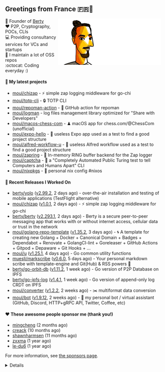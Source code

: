 ## Greetings from France 🇫🇷👋

<img align="right" src="https://raw.githubusercontent.com/moul/moul/main/contribute.gif">

:hammer: Founder of [Berty](https://github.com/berty)<br/>
:heart: P2P, Cryptography, POCs, CLIs<br/>
:computer: Providing consultancy services for VCs and startups<br/> 
:construction: I maintain a lot of OSS repos<br/>
:octocat: Coding everyday :)<br/>

#### 🌱 My latest projects


- [moul/chizap](https://github.com/moul/chizap) - ⚡️ simple zap logging middleware for go-chi 
- [moul/totp-cli](https://github.com/moul/totp-cli) - 🔒 TOTP CLI
- [moul/repoman-action](https://github.com/moul/repoman-action) - 🐙 GitHub action for repoman
- [moul/logman](https://github.com/moul/logman) - log files management library optimized for &#34;Share with Developers&#34;
- [moul/macos-chess-com](https://github.com/moul/macos-chess-com) - ♟ macOS app for chess.com/@ChessCom (unofficial)
- [moul/expo-hello](https://github.com/moul/expo-hello) - 🚧 useless Expo app used as a test to find a good project structure
- [moul/alfred-workflow-u](https://github.com/moul/alfred-workflow-u) - 🚧 useless Alfred workflow used as a test to find a good project structure
- [moul/zapring](https://github.com/moul/zapring) - 💍 In-memory RING buffer backend for the Zap logger
- [moul/captcha](https://github.com/moul/captcha) - 🦾 a &#34;Completely Automated Public Turing test to tell Computers and Humans Apart&#34; CLI
- [moul/nixpkgs](https://github.com/moul/nixpkgs) - 🧔 personal nix config #nixos

#### 🔭 Recent Releases I Worked On

- [berty/yolo](https://github.com/berty/yolo) ([v2.99.2](https://github.com/berty/yolo/releases/tag/v2.99.2), 2 days ago) - over-the-air installation and testing of mobile applications (TestFlight alternative)
- [moul/chizap](https://github.com/moul/chizap) ([v1.0.1](https://github.com/moul/chizap/releases/tag/v1.0.1), 2 days ago) - ⚡️ simple zap logging middleware for go-chi 
- [berty/berty](https://github.com/berty/berty) ([v2.293.1](https://github.com/berty/berty/releases/tag/v2.293.1), 2 days ago) - Berty is a secure peer-to-peer messaging app that works with or without internet access, cellular data or trust in the network
- [moul/golang-repo-template](https://github.com/moul/golang-repo-template) ([v1.35.2](https://github.com/moul/golang-repo-template/releases/tag/v1.35.2), 3 days ago) - 🌀 A template for creating new Golang &#43; Docker &#43; Canonical Domain &#43; Badges &#43; Dependabot &#43; Renovate &#43; GolangCI-lint &#43; Goreleaser &#43; GitHub Actions &#43; Gitpod &#43; Depaware &#43; Git Hooks &#43; ...
- [moul/u](https://github.com/moul/u) ([v1.25.1](https://github.com/moul/u/releases/tag/v1.25.1), 4 days ago) - Go common utility functions
- [muesli/markscribe](https://github.com/muesli/markscribe) ([v0.6.0](https://github.com/muesli/markscribe/releases/tag/v0.6.0), 5 days ago) - Your personal markdown scribe with template-engine and Git(Hub) &amp; RSS powers 📜
- [berty/go-orbit-db](https://github.com/berty/go-orbit-db) ([v1.11.2](https://github.com/berty/go-orbit-db/releases/tag/v1.11.2), 1 week ago) - Go version of P2P Database on IPFS
- [berty/go-ipfs-log](https://github.com/berty/go-ipfs-log) ([v1.4.1](https://github.com/berty/go-ipfs-log/releases/tag/v1.4.1), 1 week ago) - Go version of append-only log CRDT on IPFS
- [moul/converter](https://github.com/moul/converter) ([v1.2.2](https://github.com/moul/converter/releases/tag/v1.2.2), 2 weeks ago) - :scissors: multiformat data conversion
- [moul/bot](https://github.com/moul/bot) ([v1.9.12](https://github.com/moul/bot/releases/tag/v1.9.12), 2 weeks ago) - 🤖 my personal bot / virtual assistant (GitHub, Discord, HTTP&#43;gRPC API, Twitter, Coffee, etc)


#### ❤️ These awesome people sponsor me (thank you!)


- [mingcheng](https://github.com/mingcheng) (2 months ago)
- [creack](https://github.com/creack) (10 months ago)
- [shawnharmsen](https://github.com/shawnharmsen) (11 months ago)
- [zxxma](https://github.com/zxxma) (1 year ago)
- [le-du6](https://github.com/le-du6) (1 year ago)

For more information, see [the sponsors page](https://github.com/sponsors/moul/).

<details>


  <h4>🚧 Things I did recently</h4>
  <ul>
  
  <li><a href="https://wip.co/@moul/todos/189179">💉  2nd pfizer #life</a> (1 week ago)</li>
  <li><a href="https://wip.co/@moul/todos/189178">📻 daily &#34;Hacker News Café&#34; on ClubHouse #life</a> (1 week ago)</li>
  <li><a href="https://wip.co/@moul/todos/184389">🐙  yesterday on GitHub #oss</a> (1 month ago)</li>
  <li><a href="https://wip.co/@moul/todos/183459">👥  weekly sync with #berty team</a> (2 months ago)</li>
  <li><a href="https://wip.co/@moul/todos/183349">🐙  yesterday on GitHub #oss</a> (2 months ago)</li>
  </ul>

  <h4>📜 Recent blog posts</h4>
  <ul>
  
  <li><a href="https://manfred.life/pp2p8-berty-news/">Paris P2P #8 - Last News from Berty</a> (1 year ago)</li>
  <li><a href="https://manfred.life/feeling-lucky/">Feeling Lucky</a> (1 year ago)</li>
  <li><a href="https://manfred.life/oss-challenges-slides/">Challenges of Open-Source (presentation)</a> (1 year ago)</li>
  <li><a href="https://manfred.life/oss-challenges/">Challenges of Open-Source</a> (1 year ago)</li>
  <li><a href="https://manfred.life/stay-flexible/">Flexibility in Project Development</a> (1 year ago)</li>
  </ul>

  <h4>📓 Gists I wrote</h4>
  <ul>
  <li><a href="https://gist.github.com/2dd66ce9133e6585040122d563afa039">github-other-repos.md</a> (9 months ago)</li>
  <li><a href="https://gist.github.com/3d9a81083861a2bb2a04b80dad79bb68">Yo! 👋👋</a> (1 year ago)</li>
  <li><a href="https://gist.github.com/0d8a8e72d07e7d461bdc9c243893fcc7">Caching-friendly Makefile Rule to use Protoc within Docker</a> (2 years ago)</li>
  <li><a href="https://gist.github.com/aa5e556280763727eab9d6dcd77e2110">poor man&#39;s ipfs pin</a> (2 years ago)</li>
  
  </ul>

  <h4>👯 Check out some of my recent followers</h4>
  <ul>
  
  <li><a href="https://github.com/thelittlerocket">thelittlerocket</a>
  <li><a href="https://github.com/shuaihanhungry">shuaihanhungry</a>
  <li><a href="https://github.com/Paladinhanxiao">Paladinhanxiao</a>
  <li><a href="https://github.com/exfly">exfly</a>
  <li><a href="https://github.com/gxglls">gxglls</a>
  </ul>

  <h4>💬 Feedback</h4>

  <p>
    If you use one of my projects, I'd love to hear from you!
    Don't be shy and let me know what you liked and what needs being improved.
    Got an issue? Open a ticket, I don't bite and will try my best to help!
  </p>

  <h4>📫 How to reach me</h4>
  <ul>
    <li>Twitter: <a href="https://twitter.com/moul">https://twitter.com/moul</a></li>
    <li>Blog: <a href="https://manfred.life/">https://manfred.life/</a></li>
  </ul>

  <hr />

  <summary>Details</summary>
  <img src="https://img.shields.io/badge/📦%20%20release-experimental-blue"/>
  <img src="https://img.shields.io/badge/coverage-@moul%20is%20unstable-red?logo=codecov"/>
  <img src="https://img.shields.io/badge/👤%20%20mood-👍%20👍%20👍-black"/>
  <img src="https://img.shields.io/badge/🌐%20%20country-France%20🇫🇷-pink"/>
  

  <hr />

  <img src="https://github-readme-stats.vercel.app/api?username=moul&count_private=true&show_icons=true"/>

  <img src="https://img.shields.io/date/1624782973.svg?label=build&colorB=purple" />

 <details><summary>Click!</summary> <details><summary>Click!</summary> <details><summary>Click!</summary> <details><summary>Click!</summary> <details><summary>Click!</summary> <details><summary>Click!</summary> <details><summary>Click!</summary> <details><summary>Click!</summary> <details><summary>Click!</summary> <details><summary>Click!</summary> <details><summary>Click!</summary> <details><summary>Click!</summary> <details><summary>Click!</summary> <details><summary>Click!</summary> <details><summary>Click!</summary> <details><summary>Click!</summary> <details><summary>Click!</summary> <details><summary>Click!</summary> <details><summary>Click!</summary> <details><summary>Click!</summary> <details><summary>Click!</summary> <details><summary>Click!</summary> Thank you 😎 </details> </details> </details> </details> </details> </details> </details> </details> </details> </details> </details> </details> </details> </details> </details> </details> </details> </details> </details> </details> </details> </details>
</details>

<img src="https://visitor-badge.glitch.me/badge?page_id=moul.moul" width="1" height="1"/>